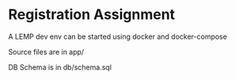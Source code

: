 # Registration Assignment

A LEMP dev env can be started using docker and docker-compose

Source files are in app/

DB Schema is in db/schema.sql
